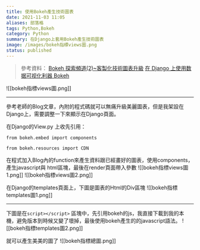 ```yaml
---
title: 使用Bokeh產生技術圖表
date: 2021-11-03 11:05
aliases: 部落格 
tags: Python,Bokeh
category: Python
summary: 在Django上套用Bokeh產生技術圖表
image: /images/bokeh指標views圖.png
status: published
---
```


>參考資料：
>[Bokeh 探索頻道(2)~客製化技術圖表升級](https://www.finlab.tw/bokeh-stock-chart-with-technical-analysis/)
>[在 Django 上使用数据可视化利器 Bokeh](https://www.jianshu.com/p/8b4f17950777)

![[bokeh指標views圖.png]]


---

參考老師的Blog文章，內附的程式碼就可以無痛升級美麗圖表，但是我架設在Django上，需要調整一下來顯示在Django頁面。


在Django的View.py 上收先引用：
```
from bokeh.embed import components

from bokeh.resources import CDN
```

在程式加入Blog內的function來產生資料跟已經畫好的圖表，使用components，產生javascript與 html區塊，最後在render頁面帶入參數
![[bokeh指標views圖1.png]]
![[bokeh指標views圖2.png]]


在Django的templates頁面上，下圖是圖表的Html的Div區塊
![[bokeh指標templates圖1.png]]

---

下圖是在`script></script>` 區塊中，先引用bokeh的js，我直接下載到我的本機，避免版本到時候又變了壞掉，最後使用bokeh產生的的javascript語法。
![[bokeh指標templates圖2.png]]


就可以產生美美的圖了
![[bokeh指標總圖.png]]



